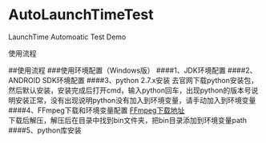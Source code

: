 # AutoLaunchTimeTest
LaunchTime Automoatic Test Demo

使用流程

##使用流程
###使用环境配置（Windows版）
####1、JDK环境配置
####2、ANDROID SDK环境配置
####3、python 2.7.x安装
去官网下载python安装包，然后默认安装，安装完成后打开cmd，输入python回车，出现python的版本号说明安装正常，没有出现说明python没有加入到环境变量，请手动加入到环境变量
####4、FFmpeg下载和环境变量配置
[FFmpeg下载地址](https://www.ffmpeg.org/download.html#build-windows "Markdown")   
下载后解压，解压后在目录中找到bin文件夹，把bin目录添加到环境变量path
####5、python库安装